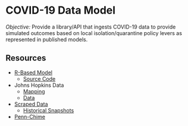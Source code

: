 # COVID-19 Data Model

*Objective:* Provide a library/API that ingests COVID-19 data to provide simulated outcomes based on local isolation/quarantine policy levers as represented in published models.

## Resources

* [R-Based Model](https://alhill.shinyapps.io/COVID19seir/)
  * [Source Code](https://github.com/alsnhll/SEIR_COVID19)
* Johns Hopkins Data
  * [Mapping](https://systems.jhu.edu/research/public-health/ncov/)
  * [Data](https://github.com/CSSEGISandData/COVID-19)
* [Scraped Data](https://github.com/lazd/coronadatascraper)
  * [Historical Snapshots](https://github.com/lazd/coronadatascraper-cache)
* [Penn-Chime](http://penn-chime.phl.io/)
